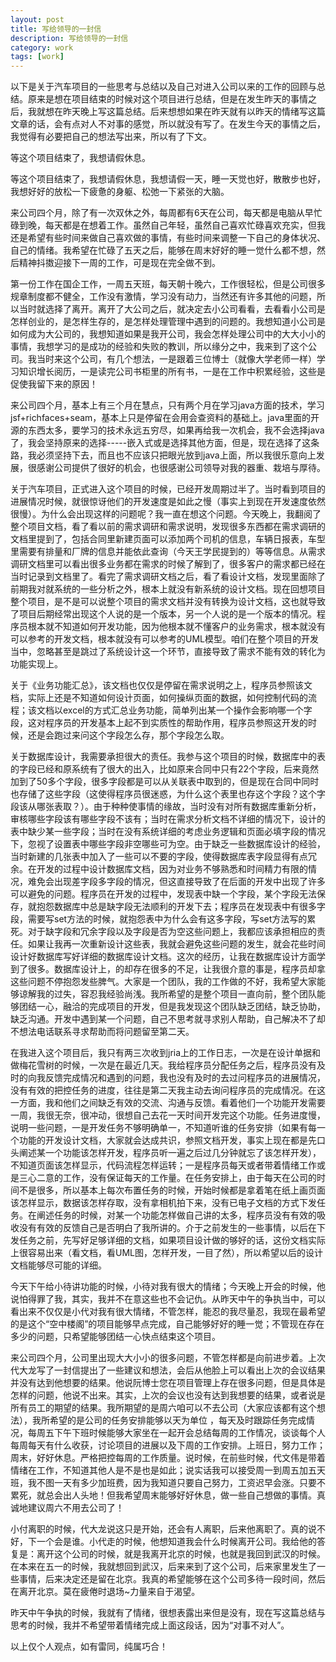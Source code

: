```yaml
---
layout: post
title: 写给领导的一封信
description: 写给领导的一封信
category: work
tags: [work]
---
```


以下是关于汽车项目的一些思考与总结以及自己对进入公司以来的工作的回顾与总结。原来是想在项目结束的时候对这个项目进行总结，但是在发生昨天的事情之后，我就想在昨天晚上写这篇总结。后来想想如果在昨天就有以昨天的情绪写这篇文章的话，会有点对人不对事的感觉，所以就没有写了。在发生今天的事情之后，我觉得有必要把自己的想法写出来，所以有了下文。

等这个项目结束了，我想请假休息。

等这个项目结束了，我想请假休息，我想请假一天，睡一天觉也好，散散步也好，我想好好的放松一下疲惫的身躯、松弛一下紧张的大脑。

来公司四个月，除了有一次双休之外，每周都有6天在公司，每天都是电脑从早忙碌到晚，每天都是在想着工作。虽然自己年轻，虽然自己喜欢忙碌喜欢充实，但我还是希望有些时间来做自己喜欢做的事情，有些时间来调整一下自己的身体状况、自己的情绪。我希望在忙碌了五天之后，能够在周末好好的睡一觉什么都不想，然后精神抖擞迎接下一周的工作，可是现在完全做不到。

第一份工作在国企工作，一周五天班，每天朝十晚六，工作很轻松，但是公司很多规章制度都不健全，工作没有激情，学习没有动力，当然还有许多其他的问题，所以当时就选择了离开。离开了大公司之后，就决定去小公司看看，去看看小公司是怎样创业的，是怎样生存的，是怎样处理管理中遇到的问题的。我想知道小公司是如何成为大公司的，我想知道如果是我开公司，我会怎样处理公司中的大大小小的事情，我想学习的是成功的经验和失败的教训，所以缘分之中，我来到了这个公司。我当时来这个公司，有几个想法，一是跟着三位博士（就像大学老师一样）学习知识增长阅历，一是读完公司书柜里的所有书，一是在工作中积累经验，这些是促使我留下来的原因！

来公司四个月，基本上有三个月在慧点，只有两个月在学习java方面的技术，学习jsf+richfaces+seam，基本上只是停留在会用会查资料的基础上。java里面的开源的东西太多，要学习的技术永远五穷尽，如果再给我一次机会，我不会选择java了，我会坚持原来的选择-----嵌入式或是选择其他方面，但是，现在选择了这条路，我必须坚持下去，而且也不应该只把眼光放到java上面，所以我很乐意向上发展，很感谢公司提供了很好的机会，也很感谢公司领导对我的器重、栽培与厚待。

关于汽车项目，正式进入这个项目的时候，已经开发周期过半了。当时看到项目的进展情况时候，就很惊讶他们的开发速度是如此之慢（事实上到现在开发速度依然很慢）。为什么会出现这样的问题呢？我一直在想这个问题。今天晚上，我翻阅了整个项目文档，看了看以前的需求调研和需求说明，发现很多东西都在需求调研的文档里提到了，包括合同里新建页面可以添加两个司机的信息，车辆日报表，车型里需要有排量和厂牌的信息并能依此查询（今天王学民提到的）等等信息。从需求调研文档里可以看出很多业务都在需求的时候了解到了，很多客户的需求都已经在当时记录到文档里了。看完了需求调研文档之后，看了看设计文档，发现里面除了前期我对就系统的一些分析之外，根本上就没有新系统的设计文档。现在回想项目整个项目，是不是可以说整个项目的需求文档并没有转换为设计文档，这也就导致了项目后期经常出现这个人说的是一个版本，另一个人说的是一个版本的情况。程序员根本就不知道如何开发功能，因为他根本就不懂客户的业务需求，根本就没有可以参考的开发文档，根本就没有可以参考的UML模型。咱们在整个项目的开发当中，忽略甚至是跳过了系统设计这一个环节，直接导致了需求不能有效的转化为功能实现上。

关于《业务功能汇总》，该文档也仅仅是停留在需求说明之上，程序员参照该文档，实际上还是不知道如何设计页面，如何操纵页面的数据，如何控制代码的流程；该文档以excel的方式汇总业务功能，简单列出某一个操作会影响哪一个字段，这对程序员的开发基本上起不到实质性的帮助作用，程序员参照这开发的时候，还是会跑过来问这个字段怎么存，那个字段怎么取。

关于数据库设计，我需要承担很大的责任。我参与这个项目的时候，数据库中的表的字段已经和原系统有了很大的出入，比如原来合同中只有22个字段，后来竟然加到了50多个字段，很多字段都是可以从关联表中取到的，但是现在合同中同时也存储了这些字段（这使得程序员很迷惑，为什么这个表里也存这个字段？这个字段该从哪张表取？）。由于种种使事情的缘故，当时没有对所有数据库重新分析，审核哪些字段该有哪些字段不该有；当时在需求分析文档不详细的情况下，设计的表中缺少某一些字段；当时在没有系统详细的考虑业务逻辑和页面必填字段的情况下，忽视了设置表中哪些字段非空哪些可为空。由于缺乏一些数据库设计的经验，当时新建的几张表中加入了一些可以不要的字段，使得数据库表字段显得有点冗余。在开发的过程中设计数据库文档，因为对业务不够熟悉和时间精力有限的情况，难免会出现差字段多字段的情况，但这直接导致了在后面的开发中出现了许多可以避免的问题。程序员在开发的过程中，发现表中缺一个字段，某个字段无法保存，就抱怨数据库中总是缺字段无法顺利的开发下去；程序员在发现表中有很多字段，需要写set方法的时候，就抱怨表中为什么会有这多字段，写set方法写的累死。对于缺字段和冗余字段以及字段是否为空这些问题上，我都应该承担相应的责任。如果让我再一次重新设计这些表，我就会避免这些问题的发生，就会花些时间设计好数据库写好详细的数据库设计文档。这次的经历，让我在数据库设计方面学到了很多。数据库设计上，的却存在很多的不足，让我很介意的事是，程序员却拿这些问题不停抱怨发些脾气。大家是一个团队，我的工作做的不好，我希望大家能够谅解我的过失，容忍我经验尚浅。我所希望的是整个项目一直向前，整个团队能够团结一心，融洽的完成项目的开发，但是我发现这个团队缺乏团结，缺乏协助，缺乏沟通。开发中遇到某一个问题，自己不思考就寻求别人帮助，自己解决不了却不想法电话联系寻求帮助而将问题留至第二天。

在我进入这个项目后，我只有两三次收到jria上的工作日志，一次是在设计单据和做梅花雪树的时候，一次是在最近几天。我给程序员分配任务之后，程序员没有及时的向我反馈完成情况和遇到的问题，我也没有及时的去过问程序员的进展情况，没有有效的把控任务的进度，往往是第二天我主动去询问程序员的完成情况。在这一方面，我和他们之间缺乏有效的交流、沟通与反馈。看着他们一个功能开发需要一周，我很无奈，很冲动，很想自己去花一天时间开发完这个功能。任务进度慢，说明一些问题，一是开发任务不够明确单一，不知道听谁的任务安排（如果有每一个功能的开发设计文档，大家就会达成共识，参照文档开发，事实上现在都是先口头阐述某一个功能该怎样开发，程序员听一遍之后过几分钟就忘了该怎样开发），不知道页面该怎样显示，代码流程怎样运转；一是程序员每天或者带着情绪工作或是三心二意的工作，没有保证每天的工作量。在任务安排上，由于每天在公司的时间不是很多，所以基本上每次布置任务的时候，开始时候都是拿着笔在纸上画页面该怎样显示，数据该怎样存取，没有拿相机拍下来，没有已电子文档的方式下发任务。在阐述任务的时候，对某一个功能怎样做自己讲的太多，程序员没有有效的吸收没有有效的反馈自己是否明白了我所讲的。介于之前发生的一些事情，以后在下发任务之前，先写好足够详细的文档，如果项目设计做的够好的话，这份文档实际上很容易出来（看文档，看UML图，怎样开发，一目了然），所以希望以后的设计文档能够尽可能的详细。

今天下午给小待讲功能的时候，小待对我有很大的情绪；今天晚上开会的时候，他说怕得罪了我，其实，我并不在意这些也不会记仇。从昨天中午的争执当中，可以看出来不仅仅是小代对我有很大情绪，不管怎样，能忍的我尽量忍，我现在最希望的是这个“空中楼阁”的项目能够早点完成，自己能够好好的睡一觉；不管现在存在多少的问题，只希望能够团结一心快点结束这个项目。

来公司四个月，公司里出现大大小小的很多问题，不管怎样都是向前进步着。上次代大龙写了一封信提出了一些建议和想法，会后从他脸上可以看出上次的会议结果并没有达到他想要的结果。他说阮博士您在项目管理上存在很多问题，但是具体是怎样的问题，他说不出来。其实，上次的会议也没有达到我想要的结果，或者说是所有员工的期望的结果。我所期望的是周六咱可以不去公司（大家应该都有这个想法），我所希望的是公司的任务安排能够以天为单位 ，每天及时跟踪任务完成情况，每周五下午下班时候能够大家坐在一起开会总结每周的工作情况，谈谈每个人每周每天有什么收获，讨论项目的进展以及下周的工作安排。上班日，努力工作；周末，好好休息。严格把控每周的工作质量。说时候，在前些时候，代文伟是带着情绪在工作，不知道其他人是不是也是如此；说实话我可以接受周一到周五加五天班，我不图一天有多少加班费，因为我知道只要自己努力，工资迟早会涨。只要不累死，就总会出人头地！但我希望周末能够好好休息，做一些自己想做的事情。真诚地建议周六不用去公司了！

小付离职的时候，代大龙说这只是开始，还会有人离职，后来他离职了。真的说不好，下一个会是谁。小代走的时候，他想知道我会什么时候离开公司。我给他的答复是：离开这个公司的时候，就是我离开北京的时候，也就是我回到武汉的时候。在本来在五一的时候，我就想回到武汉，后来来到了这个公司，后来家里发生了一些事情，后来决定还是留在北京。我真的希望能够在这个公司多待一段时间，然后在离开北京。莫在疲倦时退场~力量来自于渴望。

昨天中午争执的时候，我就有了情绪，很想表露出来但是没有，现在写这篇总结与思考的时候，我并不希望带着情绪完成上面这段话，因为“对事不对人”。

以上仅个人观点，如有雷同，纯属巧合！
